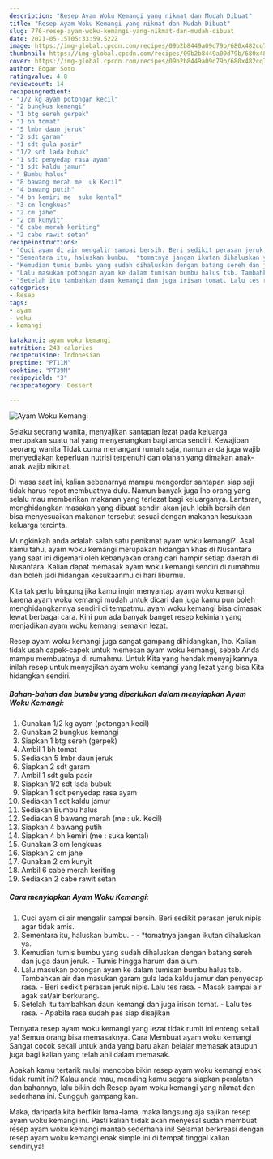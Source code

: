 ```yaml
---
description: "Resep Ayam Woku Kemangi yang nikmat dan Mudah Dibuat"
title: "Resep Ayam Woku Kemangi yang nikmat dan Mudah Dibuat"
slug: 776-resep-ayam-woku-kemangi-yang-nikmat-dan-mudah-dibuat
date: 2021-05-15T05:33:59.522Z
image: https://img-global.cpcdn.com/recipes/09b2b8449a09d79b/680x482cq70/ayam-woku-kemangi-foto-resep-utama.jpg
thumbnail: https://img-global.cpcdn.com/recipes/09b2b8449a09d79b/680x482cq70/ayam-woku-kemangi-foto-resep-utama.jpg
cover: https://img-global.cpcdn.com/recipes/09b2b8449a09d79b/680x482cq70/ayam-woku-kemangi-foto-resep-utama.jpg
author: Edgar Soto
ratingvalue: 4.8
reviewcount: 14
recipeingredient:
- "1/2 kg ayam potongan kecil"
- "2 bungkus kemangi"
- "1 btg sereh gerpek"
- "1 bh tomat"
- "5 lmbr daun jeruk"
- "2 sdt garam"
- "1 sdt gula pasir"
- "1/2 sdt lada bubuk"
- "1 sdt penyedap rasa ayam"
- "1 sdt kaldu jamur"
- " Bumbu halus"
- "8 bawang merah me  uk Kecil"
- "4 bawang putih"
- "4 bh kemiri me  suka kental"
- "3 cm lengkuas"
- "2 cm jahe"
- "2 cm kunyit"
- "6 cabe merah keriting"
- "2 cabe rawit setan"
recipeinstructions:
- "Cuci ayam di air mengalir sampai bersih. Beri sedikit perasan jeruk nipis agar tidak amis."
- "Sementara itu, haluskan bumbu.  *tomatnya jangan ikutan dihaluskan ya."
- "Kemudian tumis bumbu yang sudah dihaluskan dengan batang sereh dan juga daun jeruk. Tumis hingga harum dan alum."
- "Lalu masukan potongan ayam ke dalam tumisan bumbu halus tsb. Tambahkan air dan masukan garam gula lada kaldu jamur dan penyedap rasa. Beri sedikit perasan jeruk nipis. Lalu tes rasa. Masak sampai air agak sat/air berkurang."
- "Setelah itu tambahkan daun kemangi dan juga irisan tomat. Lalu tes rasa. Apabila rasa sudah pas siap disajikan"
categories:
- Resep
tags:
- ayam
- woku
- kemangi

katakunci: ayam woku kemangi 
nutrition: 243 calories
recipecuisine: Indonesian
preptime: "PT11M"
cooktime: "PT39M"
recipeyield: "3"
recipecategory: Dessert

---
```



![Ayam Woku Kemangi](https://img-global.cpcdn.com/recipes/09b2b8449a09d79b/680x482cq70/ayam-woku-kemangi-foto-resep-utama.jpg)

Selaku seorang wanita, menyajikan santapan lezat pada keluarga merupakan suatu hal yang menyenangkan bagi anda sendiri. Kewajiban seorang  wanita Tidak cuma menangani rumah saja, namun anda juga wajib menyediakan keperluan nutrisi terpenuhi dan olahan yang dimakan anak-anak wajib nikmat.

Di masa  saat ini, kalian sebenarnya mampu mengorder santapan siap saji tidak harus repot membuatnya dulu. Namun banyak juga lho orang yang selalu mau memberikan makanan yang terlezat bagi keluarganya. Lantaran, menghidangkan masakan yang dibuat sendiri akan jauh lebih bersih dan bisa menyesuaikan makanan tersebut sesuai dengan makanan kesukaan keluarga tercinta. 



Mungkinkah anda adalah salah satu penikmat ayam woku kemangi?. Asal kamu tahu, ayam woku kemangi merupakan hidangan khas di Nusantara yang saat ini digemari oleh kebanyakan orang dari hampir setiap daerah di Nusantara. Kalian dapat memasak ayam woku kemangi sendiri di rumahmu dan boleh jadi hidangan kesukaanmu di hari liburmu.

Kita tak perlu bingung jika kamu ingin menyantap ayam woku kemangi, karena ayam woku kemangi mudah untuk dicari dan juga kamu pun boleh menghidangkannya sendiri di tempatmu. ayam woku kemangi bisa dimasak lewat berbagai cara. Kini pun ada banyak banget resep kekinian yang menjadikan ayam woku kemangi semakin lezat.

Resep ayam woku kemangi juga sangat gampang dihidangkan, lho. Kalian tidak usah capek-capek untuk memesan ayam woku kemangi, sebab Anda mampu membuatnya di rumahmu. Untuk Kita yang hendak menyajikannya, inilah resep untuk menyajikan ayam woku kemangi yang lezat yang bisa Kita hidangkan sendiri.

<!--inarticleads1-->

##### Bahan-bahan dan bumbu yang diperlukan dalam menyiapkan Ayam Woku Kemangi:

1. Gunakan 1/2 kg ayam (potongan kecil)
1. Gunakan 2 bungkus kemangi
1. Siapkan 1 btg sereh (gerpek)
1. Ambil 1 bh tomat
1. Sediakan 5 lmbr daun jeruk
1. Siapkan 2 sdt garam
1. Ambil 1 sdt gula pasir
1. Siapkan 1/2 sdt lada bubuk
1. Siapkan 1 sdt penyedap rasa ayam
1. Sediakan 1 sdt kaldu jamur
1. Sediakan  Bumbu halus
1. Sediakan 8 bawang merah (me : uk. Kecil)
1. Siapkan 4 bawang putih
1. Siapkan 4 bh kemiri (me : suka kental)
1. Gunakan 3 cm lengkuas
1. Siapkan 2 cm jahe
1. Gunakan 2 cm kunyit
1. Ambil 6 cabe merah keriting
1. Sediakan 2 cabe rawit setan




<!--inarticleads2-->

##### Cara menyiapkan Ayam Woku Kemangi:

1. Cuci ayam di air mengalir sampai bersih. Beri sedikit perasan jeruk nipis agar tidak amis.
1. Sementara itu, haluskan bumbu. -  - *tomatnya jangan ikutan dihaluskan ya.
1. Kemudian tumis bumbu yang sudah dihaluskan dengan batang sereh dan juga daun jeruk. - Tumis hingga harum dan alum.
1. Lalu masukan potongan ayam ke dalam tumisan bumbu halus tsb. Tambahkan air dan masukan garam gula lada kaldu jamur dan penyedap rasa. - Beri sedikit perasan jeruk nipis. Lalu tes rasa. - Masak sampai air agak sat/air berkurang.
1. Setelah itu tambahkan daun kemangi dan juga irisan tomat. - Lalu tes rasa. - Apabila rasa sudah pas siap disajikan




Ternyata resep ayam woku kemangi yang lezat tidak rumit ini enteng sekali ya! Semua orang bisa memasaknya. Cara Membuat ayam woku kemangi Sangat cocok sekali untuk anda yang baru akan belajar memasak ataupun juga bagi kalian yang telah ahli dalam memasak.

Apakah kamu tertarik mulai mencoba bikin resep ayam woku kemangi enak tidak rumit ini? Kalau anda mau, mending kamu segera siapkan peralatan dan bahannya, lalu bikin deh Resep ayam woku kemangi yang nikmat dan sederhana ini. Sungguh gampang kan. 

Maka, daripada kita berfikir lama-lama, maka langsung aja sajikan resep ayam woku kemangi ini. Pasti kalian tiidak akan menyesal sudah membuat resep ayam woku kemangi mantab sederhana ini! Selamat berkreasi dengan resep ayam woku kemangi enak simple ini di tempat tinggal kalian sendiri,ya!.


